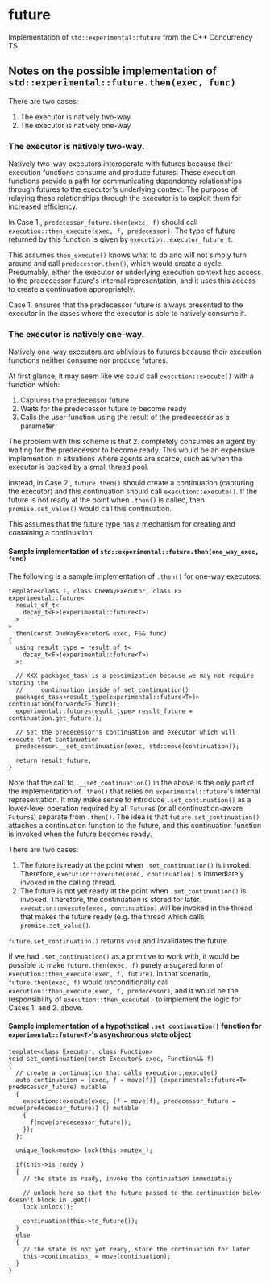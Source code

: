 # future
Implementation of `std::experimental::future` from the C++ Concurrency TS

## Notes on the possible implementation of `std::experimental::future.then(exec, func)`

There are two cases:

  1. The executor is natively two-way
  2. The executor is natively one-way

### The executor is natively two-way.
  
Natively two-way executors interoperate with futures because their execution functions consume and produce futures. These execution functions provide a path for communicating dependency relationships through futures to the executor's underlying context. The purpose of relaying these relationships through the executor is to exploit them for increased efficiency.

In Case 1., `predecessor_future.then(exec, f)` should call `execution::then_execute(exec, f, predecessor)`. The type of future returned by this function is given by `execution::executor_future_t`.

This assumes `then_execute()` knows what to do and will not simply turn around and call `predecessor.then()`, which would create a cycle. Presumably, either the executor or underlying execution context has access to the predecessor future's internal representation, and it uses this access to create a continuation appropriately.

Case 1. ensures that the predecessor future is always presented to the executor in the cases where the executor is able to natively consume it.

### The executor is natively one-way.

Natively one-way executors are oblivious to futures because their execution functions neither consume nor produce futures.

At first glance, it may seem like we could call `execution::execute()` with a function which:

  1. Captures the predecessor future
  2. Waits for the predecessor future to become ready
  3. Calls the user function using the result of the predecessor as a parameter

The problem with this scheme is that 2. completely consumes an agent by waiting for the predecessor to become ready. This would be an expensive implemention in situations where agents are scarce, such as when the executor is backed by a small thread pool.

Instead, in Case 2., `future.then()` should create a continuation (capturing the executor) and this continuation should call `execution::execute()`. If the future is not ready at the point when `.then()` is called, then `promise.set_value()` would call this continuation.

This assumes that the future type has a mechanism for creating and containing a continuation.

#### Sample implementation of `std::experimental::future.then(one_way_exec, func)`

The following is a sample implementation of `.then()` for one-way executors:

    template<class T, class OneWayExecutor, class F>
    experimental::future<
      result_of_t<
        decay_t<F>(experimental::future<T>)
      >
    >
      then(const OneWayExecutor& exec, F&& func)
    {
      using result_type = result_of_t<
        decay_t<F>(experimental::future<T>)
      >;
    
      // XXX packaged_task is a pessimization because we may not require storing the
      //     continuation inside of set_continuation()
      packaged_task<result_type(experimental::future<T>)> continuation(forward<F>(func));
      experimental::future<result_type> result_future = continuation.get_future();

      // set the predecessor's continuation and executor which will execute that continuation
      predecessor.__set_continuation(exec, std::move(continuation));
    
      return result_future;
    }

Note that the call to `.__set_continuation()` in the above is the only part of the implementation of `.then()` that relies on `experimental::future`'s internal representation.
It may make sense to introduce `.set_continuation()` as a lower-level operation required by all `Future`s (or all continuation-aware `Future`s) separate from `.then()`.
The idea is that `future.set_continuation()` attaches a continuation function to the future, and this continuation function is invoked when the future becomes ready.

There are two cases:

  1. The future is ready at the point when `.set_continuation()` is invoked. Therefore, `execution::execute(exec, continuation)` is immediately invoked in the calling thread.
  2. The future is not yet ready at the point when `.set_continuation()` is invoked. Therefore, the continuation is stored for later. `execution::execute(exec, continuation)` will be invoked
     in the thread that makes the future ready (e.g. the thread which calls `promise.set_value()`.

`future.set_continuation()` returns `void` and invalidates the future.

If we had `.set_continuation()` as a primitive to work with, it would be possible to make `future.then(exec, f)` purely a sugared form of `execution::then_execute(exec, f, future)`.
In that scenario, `future.then(exec, f)` would unconditionally call `execution::then_execute(exec, f, predecessor)`, and it would be the responsibility of `execution::then_execute()`
to implement the logic for Cases 1. and 2. above.

#### Sample implementation of a hypothetical `.set_continuation()` function for `experimental::future<T>`'s asynchronous state object

    template<class Executor, class Function>
    void set_continuation(const Executor& exec, Function&& f)
    {
      // create a continuation that calls execution::execute()
      auto continuation = [exec, f = move(f)] (experimental::future<T> predecessor_future) mutable
      {
        execution::execute(exec, [f = move(f), predecessor_future = move(predecessor_future)] () mutable
        {
          f(move(predecessor_future));
        });
      };

      unique_lock<mutex> lock(this->mutex_);

      if(this->is_ready_)
      {
        // the state is ready, invoke the continuation immediately

        // unlock here so that the future passed to the continuation below doesn't block in .get()
        lock.unlock();

        continuation(this->to_future());
      }
      else
      {
        // the state is not yet ready, store the continuation for later
        this->continuation_ = move(continuation);
      }
    }


